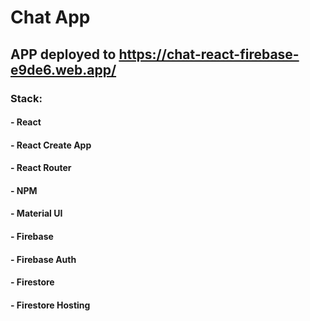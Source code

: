 # Chat App

## APP deployed to https://chat-react-firebase-e9de6.web.app/

### Stack:

#### - React
#### - React Create App
#### - React Router
#### - NPM
#### - Material UI
#### - Firebase
#### - Firebase Auth
#### - Firestore
#### - Firestore Hosting


